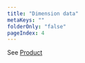 ```yaml
---
title: "Dimension data"
metaKeys: ""
folderOnly: "false"
pageIndex: 4
---
```


See [Product](../../data-management/dimensions-and-currency-exchange-rates/product.md)
